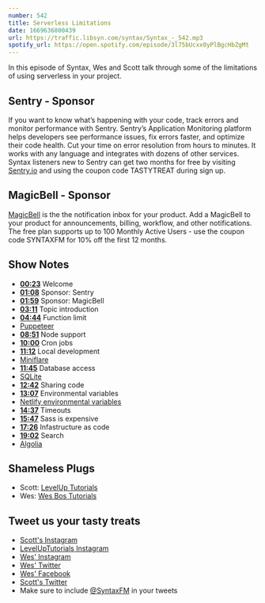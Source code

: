 ```yaml
---
number: 542
title: Serverless Limitations 
date: 1669636800439
url: https://traffic.libsyn.com/syntax/Syntax_-_542.mp3
spotify_url: https://open.spotify.com/episode/3l75bUcxx0yPlBgcHbZgMt
---
```


In this episode of Syntax, Wes and Scott talk through some of the limitations of using serverless in your project.

## Sentry  - Sponsor

If you want to know what’s happening with your code, track errors and monitor performance with Sentry. Sentry’s Application Monitoring platform helps developers see performance issues, fix errors faster, and optimize their code health. Cut your time on error resolution from hours to minutes. It works with any language and integrates with dozens of other services. Syntax listeners new to Sentry can get two months for  free by visiting [Sentry.io](https://sentry.io) and using the coupon code TASTYTREAT during sign up.

## MagicBell - Sponsor

[MagicBell](https://www.magicbell.com) is the the notification inbox for your product. Add a MagicBell to your product for announcements, billing, workflow, and other notifications. The free plan supports up to 100 Monthly Active Users - use the coupon code SYNTAXFM for 10% off the first 12 months.

## Show Notes

* **[00:23](#t=00:23)** Welcome
* **[01:08](#t=01:08)** Sponsor: Sentry
* **[01:59](#t=01:59)** Sponsor: MagicBell
* **[03:11](#t=03:11)** Topic introduction
* **[04:44](#t=04:44)** Function limit
* [Puppeteer](https://pptr.dev)
* **[08:51](#t=08:51)** Node support
* **[10:00](#t=10:00)** Cron jobs
* **[11:12](#t=11:12)** Local development
* [Miniflare](https://miniflare.dev)
* **[11:45](#t=11:45)** Database access
* [SQLite](https://sqlite.org/index.html)
* **[12:42](#t=12:42)** Sharing code
* **[13:07](#t=13:07)** Environmental variables
* [Netlify environmental variables](https://docs.netlify.com/configure-builds/environment-variables/)
* **[14:37](#t=14:37)** Timeouts
* **[15:47](#t=15:47)** Sass is expensive
* **[17:26](#t=17:26)** Infastructure as code
* **[19:02](#t=19:02)** Search
* [Algolia](https://www.algolia.com)

## Shameless Plugs

* Scott: [LevelUp Tutorials](https://leveluptutorials.com/)
* Wes: [Wes Bos Tutorials](https://wesbos.com/courses)

## Tweet us your tasty treats

* [Scott's Instagram](https://www.instagram.com/stolinski/)
* [LevelUpTutorials Instagram](https://www.instagram.com/LevelUpTutorials/)
* [Wes' Instagram](https://www.instagram.com/wesbos/)
* [Wes' Twitter](https://twitter.com/wesbos)
* [Wes' Facebook](https://www.facebook.com/wesbos.developer)
* [Scott's Twitter](https://twitter.com/stolinski)
* Make sure to include [@SyntaxFM](https://twitter.com/SyntaxFM) in your tweets
